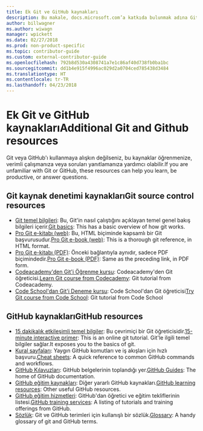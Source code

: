 ```yaml
---
title: Ek Git ve GitHub kaynakları
description: Bu makale, docs.microsoft.com’a katkıda bulunmak adına Git ve GitHub öğrenimi için önerilen kaynakları listeler.
author: billwagner
ms.author: wiwagn
manager: wpickett
ms.date: 02/27/2018
ms.prod: non-product-specific
ms.topic: contributor-guide
ms.custom: external-contributor-guide
ms.openlocfilehash: 792b8d530a4308741a7e1c86af40d738fb0ba1bc
ms.sourcegitcommit: dd1b4e915f4996ac029d2a0704ced785438d3484
ms.translationtype: HT
ms.contentlocale: tr-TR
ms.lasthandoff: 04/23/2018
---
```

# <a name="additional-git-and-github-resources"></a><span data-ttu-id="04b97-103">Ek Git ve GitHub kaynakları</span><span class="sxs-lookup"><span data-stu-id="04b97-103">Additional Git and Github resources</span></span>

<span data-ttu-id="04b97-104">Git veya GitHub'ı kullanmaya alışkın değilseniz, bu kaynaklar öğrenmenize, verimli çalışmanıza veya soruları yanıtlamanıza yardımcı olabilir.</span><span class="sxs-lookup"><span data-stu-id="04b97-104">If you are unfamiliar with Git or GitHub, these resources can help you learn, be productive, or answer questions.</span></span>

## <a name="git-source-control-resources"></a><span data-ttu-id="04b97-105">Git kaynak denetimi kaynakları</span><span class="sxs-lookup"><span data-stu-id="04b97-105">Git source control resources</span></span>

- <span data-ttu-id="04b97-106">[Git temel bilgileri](https://go.microsoft.com/fwlink/?linkid=853939): Bu, Git'in nasıl çalıştığını açıklayan temel genel bakış bilgileri içerir.</span><span class="sxs-lookup"><span data-stu-id="04b97-106">[Git basics](https://go.microsoft.com/fwlink/?linkid=853939): This has a basic overview of how git works.</span></span>
- <span data-ttu-id="04b97-107">[Pro Git e-kitabı (web)](https://go.microsoft.com/fwlink/?linkid=853940): Bu, HTML biçiminde kapsamlı bir Git başvurusudur.</span><span class="sxs-lookup"><span data-stu-id="04b97-107">[Pro Git e-book (web)](https://go.microsoft.com/fwlink/?linkid=853940): This is a thorough git reference, in HTML format.</span></span>
- <span data-ttu-id="04b97-108">[Pro Git e-kitabı (PDF)](https://progit2.s3.amazonaws.com/en/2016-03-22-f3531/progit-en.1084.pdf): Önceki bağlantıyla aynıdır, sadece PDF biçimindedir.</span><span class="sxs-lookup"><span data-stu-id="04b97-108">[Pro Git e-book (PDF)](https://progit2.s3.amazonaws.com/en/2016-03-22-f3531/progit-en.1084.pdf): Same as the preceding link, in PDF form.</span></span>
- <span data-ttu-id="04b97-109">[Codeacademy'den Git'i Öğrenme kursu](https://www.codecademy.com/learn/learn-git): Codeacademy'den Git öğreticisi.</span><span class="sxs-lookup"><span data-stu-id="04b97-109">[Learn Git course from Codecademy](https://www.codecademy.com/learn/learn-git): Git tutorial from Codeacademy.</span></span>
- <span data-ttu-id="04b97-110">[Code School'dan Git'i Deneme kursu](https://www.codeschool.com/courses/try-git): Code School'dan Git öğreticisi</span><span class="sxs-lookup"><span data-stu-id="04b97-110">[Try Git course from Code School](https://www.codeschool.com/courses/try-git): Git tutorial from Code School</span></span>

## <a name="github-resources"></a><span data-ttu-id="04b97-111">GitHub kaynakları</span><span class="sxs-lookup"><span data-stu-id="04b97-111">GitHub resources</span></span>

- <span data-ttu-id="04b97-112">[15 dakikalık etkileşimli temel bilgiler](https://try.github.io/): Bu çevrimiçi bir Git öğreticisidir.</span><span class="sxs-lookup"><span data-stu-id="04b97-112">[15-minute interactive primer](https://try.github.io/): This is an online git tutorial.</span></span> <span data-ttu-id="04b97-113">Git'le ilgili temel bilgiler sağlar.</span><span class="sxs-lookup"><span data-stu-id="04b97-113">It exposes you to the basics of git.</span></span>
- <span data-ttu-id="04b97-114">[Kural sayfaları](https://go.microsoft.com/fwlink/?linkid=853941): Yaygın GitHub komutları ve iş akışları için hızlı başvuru.</span><span class="sxs-lookup"><span data-stu-id="04b97-114">[Cheat sheets](https://go.microsoft.com/fwlink/?linkid=853941): A quick reference to common GitHub commands and workflows.</span></span>
- <span data-ttu-id="04b97-115">[GitHub Kılavuzları](https://guides.github.com/): GitHub belgelerinin toplandığı yer.</span><span class="sxs-lookup"><span data-stu-id="04b97-115">[GitHub Guides](https://guides.github.com/): The home of GitHub documentation.</span></span>
- <span data-ttu-id="04b97-116">[GitHub eğitim kaynakları](https://help.github.com/articles/git-and-github-learning-resources/): Diğer yararlı GitHub kaynakları.</span><span class="sxs-lookup"><span data-stu-id="04b97-116">[GitHub learning resources](https://help.github.com/articles/git-and-github-learning-resources/): Other useful GitHub resources.</span></span>
- <span data-ttu-id="04b97-117">[GitHub eğitim hizmetleri](https://services.github.com/training/): GitHub'dan öğretici ve eğitim tekliflerinin listesi.</span><span class="sxs-lookup"><span data-stu-id="04b97-117">[GitHub training services](https://services.github.com/training/): A listing of tutorials and training offerings from GitHub.</span></span>
- <span data-ttu-id="04b97-118">[Sözlük](https://help.github.com/articles/github-glossary): Git ve GitHub terimleri için kullanışlı bir sözlük.</span><span class="sxs-lookup"><span data-stu-id="04b97-118">[Glossary](https://help.github.com/articles/github-glossary): A handy glossary of git and GitHub terms.</span></span>
